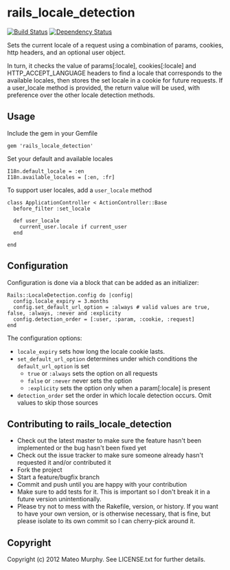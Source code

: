 # rails_locale_detection

[![Build Status](https://travis-ci.org/mateomurphy/rails_locale_detection.png?branch=master)](https://travis-ci.org/mateomurphy/rails_locale_detection)
[![Dependency Status](https://gemnasium.com/mateomurphy/rails_locale_detection.png)](https://gemnasium.com/mateomurphy/rails_locale_detection)

Sets the current locale of a request using a combination of params, cookies, http headers, and an optional user object.

In turn, it checks the value of params[:locale], cookies[:locale] and HTTP_ACCEPT_LANGUAGE headers to find a locale that
corresponds to the available locales, then stores the set locale in a cookie for future requests. If a user_locale method
is provided, the return value will be used, with preference over the other locale detection methods.

## Usage

Include the gem in your Gemfile

    gem 'rails_locale_detection'

Set your default and available locales

    I18n.default_locale = :en
    I18n.available_locales = [:en, :fr]

To support user locales, add a `user_locale` method

    class ApplicationController < ActionController::Base
      before_filter :set_locale

      def user_locale
        current_user.locale if current_user
      end

    end


## Configuration

Configuration is done via a block that can be added as an initializer:

    Rails::LocaleDetection.config do |config|
      config.locale_expiry = 3.months
      config.set_default_url_option = :always # valid values are true, false, :always, :never and :explicity
      config.detection_order = [:user, :param, :cookie, :request]
    end

The configuration options:

* `locale_expiry` sets how long the locale cookie lasts.
* `set_default_url_option` determines under which conditions the `default_url_option` is set
  * `true` or `:always` sets the option on all requests
  * `false` or `:never` never sets the option
  * `:explicity` sets the option only when a param[:locale] is present
* `detection_order` set the order in which locale detection occurs. Omit values to skip those sources

## Contributing to rails_locale_detection

* Check out the latest master to make sure the feature hasn't been implemented or the bug hasn't been fixed yet
* Check out the issue tracker to make sure someone already hasn't requested it and/or contributed it
* Fork the project
* Start a feature/bugfix branch
* Commit and push until you are happy with your contribution
* Make sure to add tests for it. This is important so I don't break it in a future version unintentionally.
* Please try not to mess with the Rakefile, version, or history. If you want to have your own version, or is otherwise necessary, that is fine, but please isolate to its own commit so I can cherry-pick around it.

## Copyright

Copyright (c) 2012 Mateo Murphy. See LICENSE.txt for
further details.

